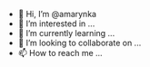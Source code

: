 - 👋 Hi, I’m @amarynka
- 👀 I’m interested in ...
- 🌱 I’m currently learning ...
- 💞️ I’m looking to collaborate on ...
- 📫 How to reach me ...

<!---
amarynka/amarynka is a ✨ special ✨ repository because its `README.md` (this file) appears on your GitHub profile.
You can click the Preview link to take a look at your changes.
--->
